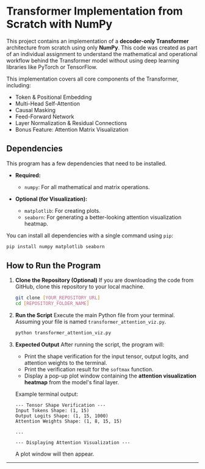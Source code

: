 # Transformer Implementation from Scratch with NumPy

This project contains an implementation of a **decoder-only Transformer** architecture from scratch using only **NumPy**. This code was created as part of an individual assignment to understand the mathematical and operational workflow behind the Transformer model without using deep learning libraries like PyTorch or TensorFlow.

This implementation covers all core components of the Transformer, including:
- Token & Positional Embedding
- Multi-Head Self-Attention
- Causal Masking
- Feed-Forward Network
- Layer Normalization & Residual Connections
- Bonus Feature: Attention Matrix Visualization

## Dependencies

This program has a few dependencies that need to be installed.

- **Required:**
  - `numpy`: For all mathematical and matrix operations.

- **Optional (for Visualization):**
  - `matplotlib`: For creating plots.
  - `seaborn`: For generating a better-looking attention visualization heatmap.

You can install all dependencies with a single command using `pip`:
```bash
pip install numpy matplotlib seaborn
```

## How to Run the Program

1.  **Clone the Repository (Optional)**
    If you are downloading the code from GitHub, clone this repository to your local machine.
    ```bash
    git clone [YOUR_REPOSITORY_URL]
    cd [REPOSITORY_FOLDER_NAME]
    ```

2.  **Run the Script**
    Execute the main Python file from your terminal. Assuming your file is named `transformer_attention_viz.py`.

    ```bash
    python transformer_attention_viz.py
    ```

3.  **Expected Output**
    After running the script, the program will:
    - Print the shape verification for the input tensor, output logits, and attention weights to the terminal.
    - Print the verification result for the `softmax` function.
    - Display a pop-up plot window containing the **attention visualization heatmap** from the model's final layer.

    Example terminal output:
    ```
    --- Tensor Shape Verification ---
    Input Tokens Shape: (1, 15)
    Output Logits Shape: (1, 15, 1000)
    Attention Weights Shape: (1, 8, 15, 15)

    ...

    --- Displaying Attention Visualization ---
    ```
    A plot window will then appear.
---
